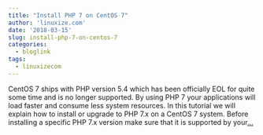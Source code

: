 ```yaml
---
title: "Install PHP 7 on CentOS 7"
author: 'linuxize.com'
date: '2018-03-15'
slug: install-php-7-on-centos-7
categories:
  - bloglink
tags:
  - linuxizecom
---
```


CentOS 7 ships with PHP version 5.4 which has been officially EOL for quite some time and is no longer supported. By using PHP 7 your applications will load faster and consume less system resources. In this tutorial we will explain how to install or upgrade to PHP 7.x on a CentOS 7 system. Before installing a specific PHP 7.x version make sure that it is supported by your[... <i class="fas fa-external-link-alt"></i>](https://linuxize.com/post/install-php-7-on-centos-7/)

